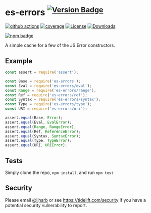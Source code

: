 # es-errors <sup>[![Version Badge][npm-version-svg]][package-url]</sup>

[![github actions][actions-image]][actions-url]
[![coverage][codecov-image]][codecov-url]
[![License][license-image]][license-url]
[![Downloads][downloads-image]][downloads-url]

[![npm badge][npm-badge-png]][package-url]

A simple cache for a few of the JS Error constructors.

## Example

```js
const assert = require('assert');

const Base = require('es-errors');
const Eval = require('es-errors/eval');
const Range = require('es-errors/range');
const Ref = require('es-errors/ref');
const Syntax = require('es-errors/syntax');
const Type = require('es-errors/type');
const URI = require('es-errors/uri');

assert.equal(Base, Error);
assert.equal(Eval, EvalError);
assert.equal(Range, RangeError);
assert.equal(Ref, ReferenceError);
assert.equal(Syntax, SyntaxError);
assert.equal(Type, TypeError);
assert.equal(URI, URIError);
```

## Tests

Simply clone the repo, `npm install`, and run `npm test`

## Security

Please email [@ljharb](https://github.com/ljharb) or see https://tidelift.com/security if you have a
potential security vulnerability to report.

[package-url]: https://npmjs.org/package/es-errors

[npm-version-svg]: https://versionbadg.es/ljharb/es-errors.svg

[deps-svg]: https://david-dm.org/ljharb/es-errors.svg

[deps-url]: https://david-dm.org/ljharb/es-errors

[dev-deps-svg]: https://david-dm.org/ljharb/es-errors/dev-status.svg

[dev-deps-url]: https://david-dm.org/ljharb/es-errors#info=devDependencies

[npm-badge-png]: https://nodei.co/npm/es-errors.png?downloads=true&stars=true

[license-image]: https://img.shields.io/npm/l/es-errors.svg

[license-url]: LICENSE

[downloads-image]: https://img.shields.io/npm/dm/es-errors.svg

[downloads-url]: https://npm-stat.com/charts.html?package=es-errors

[codecov-image]: https://codecov.io/gh/ljharb/es-errors/branch/main/graphs/badge.svg

[codecov-url]: https://app.codecov.io/gh/ljharb/es-errors/

[actions-image]: https://img.shields.io/endpoint?url=https://github-actions-badge-u3jn4tfpocch.runkit.sh/ljharb/es-errors

[actions-url]: https://github.com/ljharb/es-errors/actions
